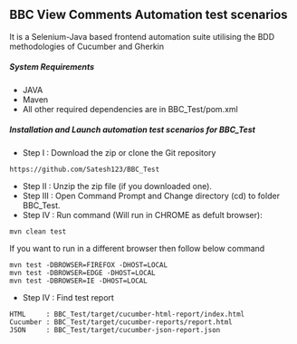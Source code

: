 ## BBC View Comments Automation test scenarios

It is a Selenium-Java based frontend automation suite utilising the BDD methodologies of Cucumber and Gherkin
##### System Requirements
- JAVA
- Maven 
- All other required dependencies are in BBC_Test/pom.xml
  
  
##### Installation and Launch automation test scenarios for BBC_Test

- Step I : Download the zip or clone the Git repository
```
https://github.com/Satesh123/BBC_Test
```
- Step II : Unzip the zip file (if you downloaded one).
- Step III : Open Command Prompt and Change directory (cd) to folder BBC_Test.
- Step IV : Run command (Will run in CHROME as defult browser): 
```
mvn clean test
```
   If you want to run in a different browser then follow below command
```
mvn test -DBROWSER=FIREFOX -DHOST=LOCAL
mvn test -DBROWSER=EDGE -DHOST=LOCAL
mvn test -DBROWSER=IE -DHOST=LOCAL
```
- Step IV : Find test report 
```
HTML     : BBC_Test/target/cucumber-html-report/index.html
Cucumber : BBC_Test/target/cucumber-reports/report.html
JSON     : BBC_Test/target/cucumber-json-report.json
```
